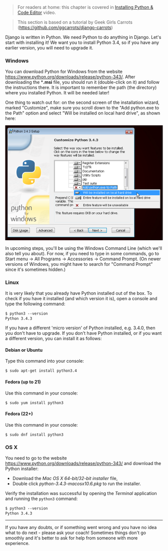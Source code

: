 > For readers at home: this chapter is covered in [Installing Python & Code Editor](https://www.youtube.com/watch?v=pVTaqzKZCdA) video.

> This section is based on a tutorial by Geek Girls Carrots (https://github.com/ggcarrots/django-carrots)

Django is written in Python. We need Python to do anything in Django. Let's start with installing it! We want you to install Python 3.4, so if you have any earlier version, you will need to upgrade it.


### Windows

You can download Python for Windows from the website https://www.python.org/downloads/release/python-343/. After downloading the ***.msi** file, you should run it (double-click on it) and follow the instructions there. It is important to remember the path (the directory) where you installed Python. It will be needed later!

One thing to watch out for:  on the second screen of the installation wizard, marked "Customize", make sure you scroll down to the "Add python.exe to the Path" option and select "Will be installed on local hard drive", as shown here:

![Don't forget to add Python to the Path](../python_installation/images/add_python_to_windows_path.png)

In upcoming steps, you'll be using the Windows Command Line (which we'll also tell you about). For now, if you need to type in some commands, go to Start menu → All Programs → Accessories → Command Prompt. (On newer versions of Windows, you might have to search for "Command Prompt" since it's sometimes hidden.)

### Linux

It is very likely that you already have Python installed out of the box. To check if you have it installed (and which version it is), open a console and type the following command:

    $ python3 --version
    Python 3.4.3

If you have a different 'micro version' of Python installed, e.g. 3.4.0, then you don't have to upgrade. If you don't have Python installed, or if you want a different version, you can install it as follows:


#### Debian or Ubuntu

Type this command into your console:

    $ sudo apt-get install python3.4


#### Fedora (up to 21)

Use this command in your console:

    $ sudo yum install python3


#### Fedora (22+)

Use this command in your console:

    $ sudo dnf install python3


### OS X

You need to go to the website https://www.python.org/downloads/release/python-343/ and download the Python installer:

* Download the *Mac OS X 64-bit/32-bit installer* file,
* Double click *python-3.4.3-macosx10.6.pkg* to run the installer.

Verify the installation was successful by opening the *Terminal* application and running the `python3` command:

    $ python3 --version
    Python 3.4.3

----

If you have any doubts, or if something went wrong and you have no idea what to do next - please ask your coach! Sometimes things don't go smoothly and it's better to ask for help from someone with more experience.
